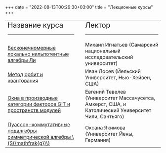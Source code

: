 ﻿+++
date = "2022-08-13T00:29:30+03:00"
title = "Лекционные курсы"
+++

<script type="text/javascript" async
  src="https://cdn.mathjax.org/mathjax/latest/MathJax.js?config=TeX-AMS_CHTML">
</script>

<table style="text-align: left; width: 100%;" cellpadding="2" cellspacing="2">
 <tbody>
<tr>
<td><big><big>Название
курса</big></big>
<hr class="page-header-hr" /></td>
<td><p>&nbsp;</p></td>
<td><big><big>Лектор</big></big>
<hr class="page-header-hr" /></td>
</tr>
<tr>
<td><a href="/2020/ignatyev">Бесконечномерные локально нильпотентные алгебры Ли</a></td>
<td></td>
<td>Михаил Игнатьев (Самарский национальный исследовательский университет)</td>
</tr>
<!--<tr>
<td>TBA</td>
<td></td>
<td>Виктор Кац (Массачусетский технологический институт, Бостон, США)</td>
</tr>-->
<tr>
<td><a href="/2020/losev">Метод орбит и квантования</a></td>
<td></td>
<td>Иван Лосев (Йельский Университет, Нью-Хейвен, США)</td>
</tr>
<!--<tr>
<td><a href="/2020/oblomkov.shtml">Геометричеcкий подход к категорифицированному следу Окниану&ndash;Джонса</a></td>
<td></td>
<td>Алексей Обломков (Университет Массачусетса, Амхерст, США)</td>
</tr>-->
<tr>
<td><a href="/2020/tevelev">Окна в производные категории факторов GIT и пространств модулей</a></td>
<td></td>
<td>Евгений Тевелев (Университет Массачусетса, Амхерст, США, и Католический Университет Чили, Сантьяго)</td>
</tr>
<tr>
<td><a href="/2020/yakimova">Пуассон-коммутативные подалгебры симметрической алгебры \(S(\mathfrak{g})\)</a></td>
<td></td>
<td>Оксана Якимова (Университет Йены, Германия)</td>
</tr>
 </tbody>
</table>